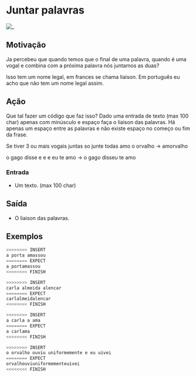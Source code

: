 # Juntar palavras

![_](https://raw.githubusercontent.com/qxcodefup/arcade/master/base/fresco/cover.jpg)

## Motivação

Ja percebeu que quando temos que o final de uma palavra, quando é uma vogal e combina com a próxima palavra nós juntamos as duas?

Isso tem um nome legal, em frances se chama liaison. Em português eu acho que não tem um nome legal assim.

## Ação

Que tal fazer um código que faz isso? Dado uma entrada de texto (max 100 char) apenas com minúsculo e espaço faça o liaison das palavras. Há apenas um espaço entre as palavras e não existe espaço no começo ou fim da frase.

Se tiver 3 ou mais vogais juntas so junte todas amo o orvalho -> amorvalho

o gago disse e e e eu te amo -> o gago disseu te amo

### Entrada

* Um texto. (max 100 char)

## Saída

* O liaison das palavras.

## Exemplos

``` py
>>>>>>>> INSERT
a porta amassou
======== EXPECT
a portamassou
<<<<<<<< FINISH
```

```py
>>>>>>>> INSERT
carla almeida alencar
======== EXPECT
carlalmeidalencar
<<<<<<<< FINISH
```

```py
>>>>>>>> INSERT
a carla a ama
======== EXPECT
a carlama
<<<<<<<< FINISH
```

```py
>>>>>>>> INSERT
o orvalho ouviu uniformemente e eu uivei
======== EXPECT
orvalhouviuniformementeuivei
<<<<<<<< FINISH
```
